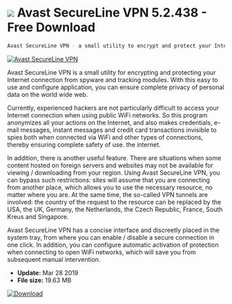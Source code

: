 # ![](https://cdn.softexe.net/static/icon/0/avast-secureline-vpn-911.png) Avast SecureLine VPN 5.2.438 - Free Download

```sh
Avast SecureLine VPN - a small utility to encrypt and protect your Internet connection from spyware and tracking modules
```
[![Avast SecureLine VPN](https://gallery.dpcdn.pl/imgc/Tools/59789/g_-_420x350_1.5_-_x320fbed9-3256-4298-a3cf-8f3c65f74cae.png)](https://softexe.net/win/internet/anonymizers-vpn/avast-secureline-vpn:app.html)

Avast SecureLine VPN is a small utility for encrypting and protecting your Internet connection from spyware and tracking modules. With this easy to use and configure application, you can ensure complete privacy of personal data on the world wide web.

Currently, experienced hackers are not particularly difficult to access your Internet connection when using public WiFi networks. So this program anonymizes all your actions on the Internet, and also makes credentials, e-mail messages, instant messages and credit card transactions invisible to spies both when connected via WiFi and other types of connections, thereby ensuring complete safety of use. the internet.

In addition, there is another useful feature. There are situations when some content hosted on foreign servers and websites may not be available for viewing / downloading from your region. Using Avast SecureLine VPN, you can bypass such restrictions: sites will assume that you are connecting from another place, which allows you to use the necessary resource, no matter where you are. At the same time, the so-called VPN tunnels are involved: the country of the request to the resource can be replaced by the USA, the UK, Germany, the Netherlands, the Czech Republic, France, South Kreus and Singapore.

Avast SecureLine VPN has a concise interface and discreetly placed in the system tray, from where you can enable / disable a secure connection in one click. In addition, you can configure automatic activation of protection when connecting to open WiFi networks, which will save you from subsequent manual intervention.


- **Update:** Mar 28 2019
- **File size:** 19.63 MB

[![Download](https://cdn.softexe.net/static/img/download.png)](https://softexe.net/win/internet/anonymizers-vpn/avast-secureline-vpn:app.html)

